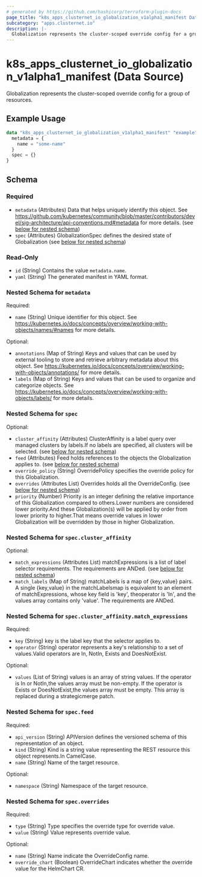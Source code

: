 ```yaml
---
# generated by https://github.com/hashicorp/terraform-plugin-docs
page_title: "k8s_apps_clusternet_io_globalization_v1alpha1_manifest Data Source - terraform-provider-k8s"
subcategory: "apps.clusternet.io"
description: |-
  Globalization represents the cluster-scoped override config for a group of resources.
---
```


# k8s_apps_clusternet_io_globalization_v1alpha1_manifest (Data Source)

Globalization represents the cluster-scoped override config for a group of resources.

## Example Usage

```terraform
data "k8s_apps_clusternet_io_globalization_v1alpha1_manifest" "example" {
  metadata = {
    name = "some-name"
  }
  spec = {}
}
```

<!-- schema generated by tfplugindocs -->
## Schema

### Required

- `metadata` (Attributes) Data that helps uniquely identify this object. See https://github.com/kubernetes/community/blob/master/contributors/devel/sig-architecture/api-conventions.md#metadata for more details. (see [below for nested schema](#nestedatt--metadata))
- `spec` (Attributes) GlobalizationSpec defines the desired state of Globalization (see [below for nested schema](#nestedatt--spec))

### Read-Only

- `id` (String) Contains the value `metadata.name`.
- `yaml` (String) The generated manifest in YAML format.

<a id="nestedatt--metadata"></a>
### Nested Schema for `metadata`

Required:

- `name` (String) Unique identifier for this object. See https://kubernetes.io/docs/concepts/overview/working-with-objects/names/#names for more details.

Optional:

- `annotations` (Map of String) Keys and values that can be used by external tooling to store and retrieve arbitrary metadata about this object. See https://kubernetes.io/docs/concepts/overview/working-with-objects/annotations/ for more details.
- `labels` (Map of String) Keys and values that can be used to organize and categorize objects. See https://kubernetes.io/docs/concepts/overview/working-with-objects/labels/ for more details.


<a id="nestedatt--spec"></a>
### Nested Schema for `spec`

Optional:

- `cluster_affinity` (Attributes) ClusterAffinity is a label query over managed clusters by labels.If no labels are specified, all clusters will be selected. (see [below for nested schema](#nestedatt--spec--cluster_affinity))
- `feed` (Attributes) Feed holds references to the objects the Globalization applies to. (see [below for nested schema](#nestedatt--spec--feed))
- `override_policy` (String) OverridePolicy specifies the override policy for this Globalization.
- `overrides` (Attributes List) Overrides holds all the OverrideConfig. (see [below for nested schema](#nestedatt--spec--overrides))
- `priority` (Number) Priority is an integer defining the relative importance of this Globalization compared to others.Lower numbers are considered lower priority.And these Globalization(s) will be applied by order from lower priority to higher.That means override values in lower Globalization will be overridden by those in higher Globalization.

<a id="nestedatt--spec--cluster_affinity"></a>
### Nested Schema for `spec.cluster_affinity`

Optional:

- `match_expressions` (Attributes List) matchExpressions is a list of label selector requirements. The requirements are ANDed. (see [below for nested schema](#nestedatt--spec--cluster_affinity--match_expressions))
- `match_labels` (Map of String) matchLabels is a map of {key,value} pairs. A single {key,value} in the matchLabelsmap is equivalent to an element of matchExpressions, whose key field is 'key', theoperator is 'In', and the values array contains only 'value'. The requirements are ANDed.

<a id="nestedatt--spec--cluster_affinity--match_expressions"></a>
### Nested Schema for `spec.cluster_affinity.match_expressions`

Required:

- `key` (String) key is the label key that the selector applies to.
- `operator` (String) operator represents a key's relationship to a set of values.Valid operators are In, NotIn, Exists and DoesNotExist.

Optional:

- `values` (List of String) values is an array of string values. If the operator is In or NotIn,the values array must be non-empty. If the operator is Exists or DoesNotExist,the values array must be empty. This array is replaced during a strategicmerge patch.



<a id="nestedatt--spec--feed"></a>
### Nested Schema for `spec.feed`

Required:

- `api_version` (String) APIVersion defines the versioned schema of this representation of an object.
- `kind` (String) Kind is a string value representing the REST resource this object represents.In CamelCase.
- `name` (String) Name of the target resource.

Optional:

- `namespace` (String) Namespace of the target resource.


<a id="nestedatt--spec--overrides"></a>
### Nested Schema for `spec.overrides`

Required:

- `type` (String) Type specifies the override type for override value.
- `value` (String) Value represents override value.

Optional:

- `name` (String) Name indicate the OverrideConfig name.
- `override_chart` (Boolean) OverrideChart indicates whether the override value for the HelmChart CR.
